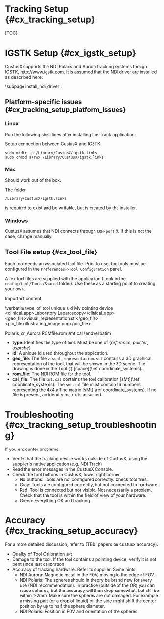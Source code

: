 Tracking Setup {#cx_tracking_setup}
===================

[TOC]

IGSTK Setup {#cx_igstk_setup}
===================

CustusX supports the NDI Polaris and Aurora tracking systems though IGSTK, <http://www.igstk.com>. It is assumed that the NDI driver are installed as described here:

\subpage install_ndi_driver .


Platform-specific issues {#cx_tracking_setup_platform_issues}
-----------------------------------------------------------
### Linux
Run the following shell lines after installing the Track application:

Setup connection between CustusX and IGSTK:

	sudo mkdir -p /Library/CustusX/igstk.links
	sudo chmod a+rwx /Library/CustusX/igstk.links

### Mac
Should work out of the box.

The folder 

	/Library/CustusX/igstk.links

is required to exist and be writable, but is created by the installer.

### Windows
CustusX assumes that NDI connects through `COM-port` 9. If this is not the case, change manually.


Tool File setup {#cx_tool_file}
-----------------------------------------------------------

Each tool needs an associated tool file. Prior to use, the tools must be configured in the `Preferences->Tool Configuration` panel.

A fex tool files are supplied with the application (Look in the `config/tool/Tools/Shared` folder). Use these as a starting point to creating your own.

Important content:

\verbatim
<tool>
  <type>type_of_tool</type>
  <id>unique_uid</id>
  <name>My pointing device</name>
  <clinical_app>Laboratory Laparoscopy</clinical_app>
  <geo_file>visual_representation.stl</geo_file>
  <pic_file>illustrating_image.png</pic_file>

  <sensor>
    <type>Polaris_or_Aurora</type>
    <rom_file>ROMfile.rom</rom_file>
  </sensor>

  <calibration>
    <cal_file>smt.cal</cal_file>
  </calibration>
</tool>
\endverbatim

- **type**: Identifies the type of tool. Must be one of {*reference*, *pointer*, *usprobe*}
- **id**: A unique id used throughout the application.
- **geo_file**: The file `visual_representation.stl` contains a 3D graphical representation of the tool, that will be shown in the 3D scene. The drawing is done in the Tool (t) [space](\ref coordinate_systems).
- **rom_file**: The NDI ROM file for the tool.
- **cal_file**: The file `smt.cal` contains the tool calibration [sMt](\ref coordinate_systems). The `smt.cal` file must contain 16 numbers representing the 4x4 affine matrix [sMt](\ref coordinate_systems). If no file is present, an identity matrix is assumed. 


Troubleshooting {#cx_tracking_setup_troubleshooting}
===================
If you encounter problems:

- Verify that the tracking device works outside of CustusX, using the supplier's native application (e.g. NDI Track)
- Read the error messages in the CustusX Console.
- Check the tool buttons in CustusX, lower right corner.
	- No buttons: Tools are not configured correctly. Check tool files.
	- Gray: Tools are configured correctly, but not connected to hardware.
	- Red: Tool is connected but not visible. Not necessarily a problem. Check that the tool is within the field of view of your hardware.
	- Green: Everything OK and tracking.

Accuracy {#cx_tracking_setup_accuracy}
===================

For a more detailed discussion, refer to (TBD: papers on custusx accuracy).

- Quality of Tool Calibration `sMt`.
- Damage to the tool. If the tool contains a pointing device, verify it is not bent since last calibration
- Accuracy of tracking hardware. Refer to supplier. Some hints:
	- NDI Aurora: Magnetic metal in the FOV, moving to the edge of FOV.
	- NDI Polaris: The spheres should in theory be brand new for every use (NDI recommendation). In practice (outside of the OR) you can reuse spheres, but the accuracy will then drop somewhat, but still be within 1-2mm. Make sure the spheres are not damaged. For example a missing part (or a drop of liquid) on the side might shift the center position by up to half the sphere diameter.
	- NDI Polaris: Position in FOV and orientation of the spheres. 

